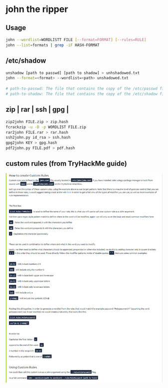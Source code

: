 # john the ripper

## Usage

```bash
john --wordlist=WORDLISTT FILE [--format=FORMAT] [--rules=RULE]
john --list=formats | grep -iF HASH-FORMAT
```

## /etc/shadow

```bash
unshadow [path to passwd] [path to shadow] > unhshadowed.txt
john --format=<format> --wordlist=<path> unshadowed.txt

# path-to-passwd: The file that contains the copy of the /etc/passwd file you've taken from the target machine
# path-to-shadow: The file that contains the copy of the /etc/shadow file you've taken from the target machine
```

## zip | rar | ssh | gpg |

```bash
zip2john FILE.zip > zip.hash
fcrackzip -u -D -p WORDLIST FILE.zip
rar2john FILE.rar > rar.hash
ssh2john.py id_rsa > ssh.hash
gpg2john KEY > gpg.hash
pdf2john.py FILE.pdf > pdf.hash
```

## custom rules (from TryHackMe guide)

![](../.gitbook/assets/john-custom-rules.png)
